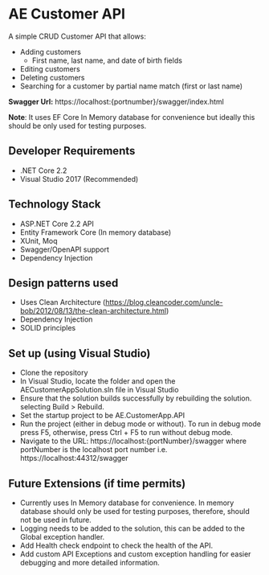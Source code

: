 # AE Customer API

A simple CRUD Customer API that allows:
- Adding customers
  - First name, last name, and date of birth fields
- Editing customers
- Deleting customers
- Searching for a customer by partial name match (first or last name)

**Swagger Url:** https://localhost:{portnumber}/swagger/index.html

**Note**: It uses EF Core In Memory database for convenience but ideally this should be only used for testing purposes. 

## Developer Requirements
- .NET Core 2.2
- Visual Studio 2017 (Recommended)

## Technology Stack
- ASP.NET Core 2.2 API
- Entity Framework Core (In memory database)
- XUnit, Moq
- Swagger/OpenAPI support
- Dependency Injection

## Design patterns used
- Uses Clean Architecture (https://blog.cleancoder.com/uncle-bob/2012/08/13/the-clean-architecture.html)
- Dependency Injection
- SOLID principles

## Set up (using Visual Studio)
- Clone the repository
- In Visual Studio, locate the folder and open the AECustomerAppSolution.sln file in Visual Studio
- Ensure that the solution builds successfully by rebuilding the solution. selecting  Build > Rebuild.
- Set the startup project to be AE.CustomerApp.API 
- Run the project (either in debug mode or without). To run in debug mode press F5, otherwise, press Ctrl + F5 to run without debug mode.
- Navigate to the URL: https://localhost:{portNumber}/swagger where portNumber is the localhost port number i.e. https://localhost:44312/swagger

## Future Extensions (if time permits)
- Currently uses In Memory database for convenience. In memory database should only be used for testing purposes, therefore, should not be used in future.
- Logging needs to be added to the solution, this can be added to the Global exception handler.
- Add Health check endpoint to check the health of the API.
- Add custom API Exceptions and custom exception handling for easier debugging and more detailed information.
